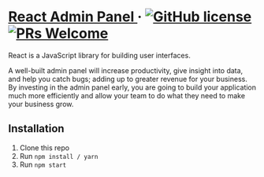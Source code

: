 # [React Admin Panel ](hhttps://github.com/suhailkakar/React-Admin-Panel) &middot; [![GitHub license](https://img.shields.io/badge/license-MIT-blue.svg)](https://github.com/suhailkakar/React-Admin-Panel/blob/main/LICENSE) [![PRs Welcome](https://img.shields.io/badge/PRs-welcome-brightgreen.svg)](https://github.com/suhailkakar/React-Admin-Panel/)

React is a JavaScript library for building user interfaces.

A well-built admin panel will increase productivity, give insight into data, and help you catch bugs; adding up to greater revenue for your business. By investing in the admin panel early, you are going to build your application much more efficiently and allow your team to do what they need to make your business grow.

## Installation
1. Clone this repo
2. Run `npm install / yarn`
3. Run `npm start`
